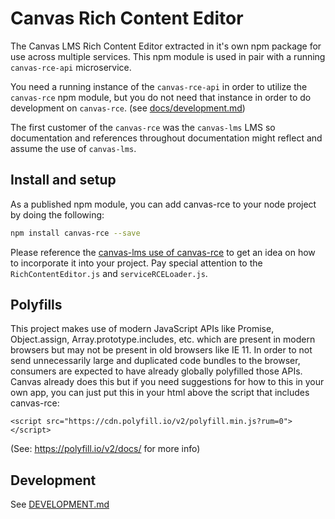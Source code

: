 # Canvas Rich Content Editor

The Canvas LMS Rich Content Editor extracted in it's own npm package for use
across multiple services. This npm module is used in pair with a running
`canvas-rce-api` microservice.

You need a running instance of the `canvas-rce-api` in order to utilize
the `canvas-rce` npm module, but you do not need that instance in order to
do development on `canvas-rce`. (see [docs/development.md](docs/development.md))

The first customer of the `canvas-rce` was the `canvas-lms` LMS so documentation
and references throughout documentation might reflect and assume the use of
`canvas-lms`.

## Install and setup

As a published npm module, you can add canvas-rce to your node project by doing
the following:

```bash
npm install canvas-rce --save
```

Please reference the [canvas-lms use of canvas-rce](https://github.com/instructure/canvas-lms/tree/stable/app/jsx/shared/rce)
to get an idea on how to incorporate it into your project. Pay
special attention to the `RichContentEditor.js` and `serviceRCELoader.js`.

## Polyfills
This project makes use of modern JavaScript APIs like Promise, Object.assign,
Array.prototype.includes, etc. which are present in modern
browsers but may not be present in old browsers like IE 11. In order to not
send unnecessarily large and duplicated code bundles to the browser, consumers
are expected to have already globally polyfilled those APIs.
Canvas already does this but if you need suggestions for how to this in your
own app, you can just put this in your html above the script that includes
canvas-rce:
```
<script src="https://cdn.polyfill.io/v2/polyfill.min.js?rum=0"></script>
```
(See: https://polyfill.io/v2/docs/ for more info)

## Development

See [DEVELOPMENT.md](./DEVELOPMENT.md)
